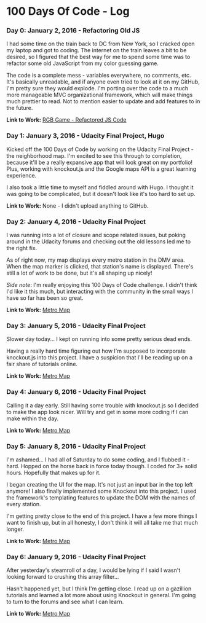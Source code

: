 # 100 Days Of Code - Log

### Day 0: January 2, 2016 - Refactoring Old JS

I had some time on the train back to DC from New York, so I cracked open my laptop and got to coding. The internet on the train leaves a bit to be desired, so I figured that the best way for me to spend some time was to refactor some old JavaScript from my color guessing game.

The code is a complete mess - variables everywhere, no comments, etc. It's basically unreadable, and if anyone even tried to look at it on my GitHub, I'm pretty sure they would explode. I'm porting over the code to a much more manageable MVC organizational framework, which will make things much prettier to read. Not to mention easier to update and add features to in the future.

**Link to Work:** [RGB Game - Refactored JS Code](https://github.com/leo-generali/rgb-game/blob/refactoredCode/js/app.js)

### Day 1: January 3, 2016 - Udacity Final Project, Hugo

Kicked off the 100 Days of Code by working on the Udacity Final Project - the neighborhood map. I'm excited to see this through to completion, because it'll be a really expansive app that will look great on my portfolio! Plus, working with knockout.js and the Google maps API is a great learning experience.

I also took a little time to myself and fiddled around with Hugo. I thought it was going to be complicated, but it doesn't look like it's too hard to set up.

**Link to Work:** None - I didn't upload anything to GitHub.

### Day 2: January 4, 2016 - Udacity Final Project

I was running into a lot of closure and scope related issues, but poking around in the Udacity forums and checking out the old lessons led me to the right fix.

As of right now, my map displays every metro station in the DMV area. When the map marker is clicked, that station's name is displayed. There's still a lot of work to be done, but it's all shaping up nicely!

*Side note*: I'm really enjoying this 100 Days of Code challenge. I didn't think I'd like it this much, but interacting with the community in the small ways I have so far has been so great.

**Link to Work:** [Metro Map](https://github.com/leo-generali/metro-map/blob/master/js/app.js)

### Day 3: January 5, 2016 - Udacity Final Project

Slower day today... I kept on running into some pretty serious dead ends. 

Having a really hard time figuring out how I'm supposed to incorporate knockout.js into this project. I have a suspicion that I'll be reading up on a fair share of tutorials online.

**Link to Work:** [Metro Map](https://github.com/leo-generali/metro-map/)

### Day 4: January 6, 2016 - Udacity Final Project

Calling it a day early. Still having some trouble with knockout.js so I decided to make the app look nicer. Will try and get in some more coding if I can make within the day.

**Link to Work:** [Metro Map](https://github.com/leo-generali/metro-map/)

### Day 5: January 8, 2016 - Udacity Final Project

I'm ashamed... I had all of Saturday to do some coding, and I flubbed it - hard. Hopped on the horse back in force today though. I coded for 3+ solid hours. Hopefully that makes up for it.

 I began creating the UI for the map. It's not just an input bar in the top left anymore! I also finally implemented some Knockout into this project. I used the framework's templating features to update the DOM with the names of every station.

I'm getting pretty close to the end of this project. I have a few more things I want to finish up, but in all honesty, I don't think it will all take me that much longer.

**Link to Work:** [Metro Map](https://github.com/leo-generali/metro-map/)

### Day 6: January 9, 2016 - Udacity Final Project

After yesterday's steamroll of a day, I would be lying if I said I wasn't looking forward to crushing this array filter...

Hasn't happened yet, but I think I'm getting close. I read up on a gazillion tutorials and learned a lot more about using Knockout in general. I'm going to turn to the forums and see what I can learn.

**Link to Work:** [Metro Map](https://github.com/leo-generali/metro-map/)
